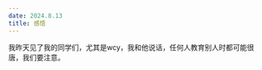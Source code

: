 ```yaml
---
date: 2024.8.13
title: 感悟
---
```


我昨天见了我的同学们，尤其是wcy，我和他说话，任何人教育别人时都可能很唐，我们要注意。
<!--stackedit_data:
eyJoaXN0b3J5IjpbMTA4MjUwNjM3OF19
-->